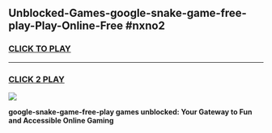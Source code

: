 
## Unblocked-Games-google-snake-game-free-play-Play-Online-Free #nxno2
<h3>
<a href="https://us.freeplayer.one?title=google-snake-game-free-play&ref=10M">CLICK TO PLAY</a></h3>
<hr>

<h3>
<a href="https://us.freeplayer.one?title=google-snake-game-free-play&ref=10M">CLICK 2 PLAY</a>
  
</h3>

<a href="https://us.freeplayer.one?title=google-snake-game-free-play&ref=10M"><img src="https://clearcache.store/games.png"></a>


**google-snake-game-free-play games unblocked: Your Gateway to Fun and Accessible Online Gaming**
